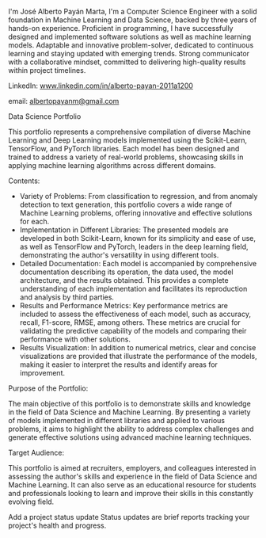 I'm José Alberto Payán Marta, I'm a Computer Science Engineer with a solid foundation in Machine Learning and Data Science, backed by three years of hands-on experience. Proficient in programming, I have successfully designed and implemented software solutions as well as machine learning models. Adaptable and innovative problem-solver, dedicated to continuous learning and staying updated with emerging trends. Strong communicator with a collaborative mindset, committed to delivering high-quality results within project timelines.

LinkedIn: www.linkedin.com/in/alberto-payan-2011a1200

email: albertopayanm@gmail.com

Data Science Portfolio

This portfolio represents a comprehensive compilation of diverse Machine Learning and Deep Learning models implemented using the Scikit-Learn, TensorFlow, and PyTorch libraries. Each model has been designed and trained to address a variety of real-world problems, showcasing skills in applying machine learning algorithms across different domains.

Contents:

- Variety of Problems: From classification to regression, and from anomaly detection to text generation, this portfolio covers a wide range of Machine Learning problems, offering innovative and effective solutions for each.
- Implementation in Different Libraries: The presented models are developed in both Scikit-Learn, known for its simplicity and ease of use, as well as TensorFlow and PyTorch, leaders in the deep learning field, demonstrating the author's versatility in using different tools.
- Detailed Documentation: Each model is accompanied by comprehensive documentation describing its operation, the data used, the model architecture, and the results obtained. This provides a complete understanding of each implementation and facilitates its reproduction and analysis by third parties.
- Results and Performance Metrics: Key performance metrics are included to assess the effectiveness of each model, such as accuracy, recall, F1-score, RMSE, among others. These metrics are crucial for validating the predictive capability of the models and comparing their performance with other solutions.
- Results Visualization: In addition to numerical metrics, clear and concise visualizations are provided that illustrate the performance of the models, making it easier to interpret the results and identify areas for improvement.

Purpose of the Portfolio:

The main objective of this portfolio is to demonstrate skills and knowledge in the field of Data Science and Machine Learning. By presenting a variety of models implemented in different libraries and applied to various problems, it aims to highlight the ability to address complex challenges and generate effective solutions using advanced machine learning techniques.

Target Audience:

This portfolio is aimed at recruiters, employers, and colleagues interested in assessing the author's skills and experience in the field of Data Science and Machine Learning. It can also serve as an educational resource for students and professionals looking to learn and improve their skills in this constantly evolving field.

Add a project status update
Status updates are brief reports tracking your project's health and progress.
